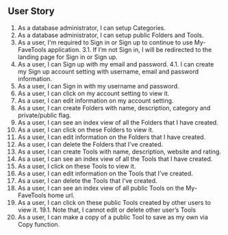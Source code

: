 ## User Story
1.	As a database administrator, I can setup Categories.
2.	As a database administrator, I can setup public Folders and Tools.
3.	As a user, I'm required to Sign in or Sign up to continue to use My-FaveTools application.
    3.1.	If I’m not Sign in, I will be redirected to the landing page for Sign in or Sign up.
4.	As a user, I can Sign up with my email and password.
    4.1.	I can create my Sign up account setting with username, email and password information.
5.	As a user, I can Sign in with my username and password.
6.	As a user, I can click on my account setting to view it.
7.	As a user, I can edit information on my account setting.
8.	As a user, I can create Folders with name, description, category and private/public flag.
9.	As a user, I can see an index view of all the Folders that I have created.
10.	As a user, I can click on these Folders to view it.
11.	As a user, I can edit information on the Folders that I have created.
12.	As a user, I can delete the Folders that I’ve created.
13.	As a user, I can create Tools with name, description, website and rating.
14.	As a user, I can see an index view of all the Tools that I have created.
15.	As a user, I click on these Tools to view it.
16.	As a user, I can edit information on the Tools that I’ve created.
17.	As a user, I can delete the Tools that I’ve created.
18.	As a user, I can see an index view of all public Tools on the My-FaveTools home url.
19.	As a user, I can click on these public Tools created by other users to view it.
    19.1.	Note that, I cannot edit or delete other user’s Tools
20.	As a user, I can make a copy of a public Tool to save as my own via Copy function.
